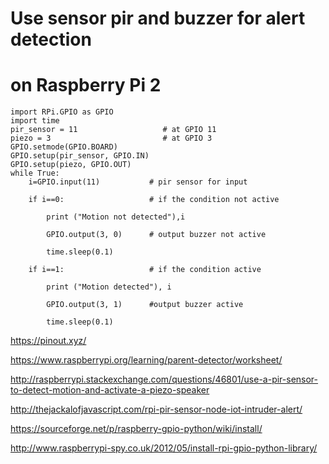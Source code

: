 # Use sensor pir and buzzer for alert detection
# on Raspberry Pi 2

 

    import RPi.GPIO as GPIO
    import time
    pir_sensor = 11                   # at GPIO 11
    piezo = 3                         # at GPIO 3
    GPIO.setmode(GPIO.BOARD)
    GPIO.setup(pir_sensor, GPIO.IN)
    GPIO.setup(piezo, GPIO.OUT)
    while True:
        i=GPIO.input(11)           # pir sensor for input
      
        if i==0:                   # if the condition not active
            
            print ("Motion not detected"),i
       
            GPIO.output(3, 0)      # output buzzer not active
            
            time.sleep(0.1)
        
        if i==1:                   # if the condition active
            
            print ("Motion detected"), i
            
            GPIO.output(3, 1)      #output buzzer active
            
            time.sleep(0.1)

https://pinout.xyz/

https://www.raspberrypi.org/learning/parent-detector/worksheet/

http://raspberrypi.stackexchange.com/questions/46801/use-a-pir-sensor-to-detect-motion-and-activate-a-piezo-speaker

http://thejackalofjavascript.com/rpi-pir-sensor-node-iot-intruder-alert/

https://sourceforge.net/p/raspberry-gpio-python/wiki/install/

http://www.raspberrypi-spy.co.uk/2012/05/install-rpi-gpio-python-library/

